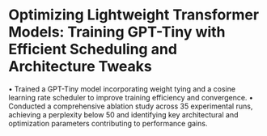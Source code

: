 # Optimizing Lightweight Transformer Models: Training GPT-Tiny with Efficient Scheduling and Architecture Tweaks

• Trained a GPT-Tiny model incorporating weight tying and a cosine learning rate scheduler
to improve training efficiency and convergence.
• Conducted a comprehensive ablation study across 35 experimental runs, achieving a
perplexity below 50 and identifying key architectural and optimization parameters
contributing to performance gains.

